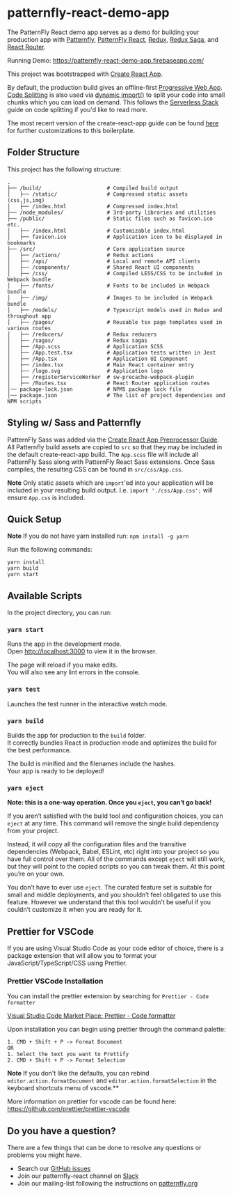 # patternfly-react-demo-app
The PatternFly React demo app serves as a demo for building your production app with [Patternfly](https://github.com/patternfly/patternfly), [PatternFly React](https://github.com/patternfly/patternfly-react), [Redux](https://github.com/reactjs/redux), [Redux Saga](https://github.com/redux-saga/redux-saga), and [React Router](https://github.com/ReactTraining/react-router).

Running Demo: 
https://patternfly-react-demo-app.firebaseapp.com/

This project was bootstrapped with [Create React App](https://github.com/facebookincubator/create-react-app).

By default, the production build gives an offline-first [Progressive Web App](https://goo.gl/KwvDNy). [Code Splitting](https://github.com/facebookincubator/create-react-app/blob/master/packages/react-scripts/template/README.md#code-splitting) is also used via [dynamic import()](http://2ality.com/2017/01/import-operator.html#loading-code-on-demand) to split your code into small chunks which you can load on demand. This follows the [Serverless Stack](https://github.com/AnomalyInnovations/serverless-stack-demo-client/tree/code-splitting-in-create-react-app) guide on code splitting if you'd like to read more.

The most recent version of the create-react-app guide can be found [here](https://github.com/facebookincubator/create-react-app#user-guide) for further customizations to this boilerplate.

## Folder Structure

This project has the following structure:
```shell
.
├── /build/                     # Compiled build output
│   ├── /static/                # Compressed static assets (css,js,img)
│   ├── /index.html             # Compressed index.html
├── /node_modules/              # 3rd-party libraries and utilities
├── /public/                    # Static files such as favicon.ico etc.
│   ├── /index.html             # Customizable index.html
│   ├── favicon.ico             # Application icon to be displayed in bookmarks
├── /src/                       # Core application source
│   ├── /actions/               # Redux actions
│   ├── /api/                   # Local and remote API clients
│   ├── /components/            # Shared React UI components
│   ├── /css/                   # Compiled LESS/CSS to be included in Webpack bundle
│   ├── /fonts/                 # Fonts to be included in Webpack bundle
│   ├── /img/                   # Images to be included in Webpack bundle
│   ├── /models/                # Typescript models used in Redux and throughout app
│   ├── /pages/                 # Reusable tsx page templates used in various routes
│   ├── /reducers/              # Redux reducers
│   ├── /sagas/                 # Redux sagas
│   ├── /App.scss               # Application SCSS
│   ├── /App.test.tsx           # Application tests written in Jest
│   ├── /App.tsx                # Application UI Component
│   ├── /index.tsx              # Main React container entry
│   ├── /logo.svg               # Application logo
│   ├── /registerServiceWorker  # sw-precache-webpack-plugin
│   ├── /Routes.tsx             # React Router application routes
│── package-lock.json           # NPM5 package lock file
│── package.json                # The list of project dependencies and NPM scripts
```

## Styling w/ Sass and Patternfly
PatternFly Sass was added via the [Create React App Preprocessor Guide](https://github.com/facebookincubator/create-react-app/blob/master/packages/react-scripts/template/README.md#adding-a-css-preprocessor-sass-less-etc). All Patternfly build assets are copied to `src` so that they may be included in the default
create-react-app build. The `App.scss` file will include all PatternFly Sass along with PatternFly React Sass extensions. Once Sass compiles, the resulting CSS can be found in `src/css/App.css`.

**Note** Only static assets which are `import`'ed into your application will be included in your resulting build output. I.e. `import './css/App.css';` will ensure `App.css` is included.

## Quick Setup

**Note** If you do not have yarn installed run: `npm install -g yarn`

Run the following commands:
```
yarn install
yarn build
yarn start
```

## Available Scripts

In the project directory, you can run:

### `yarn start`

Runs the app in the development mode.<br>
Open [http://localhost:3000](http://localhost:3000) to view it in the browser.

The page will reload if you make edits.<br>
You will also see any lint errors in the console.

### `yarn test`

Launches the test runner in the interactive watch mode.<br>

### `yarn build`

Builds the app for production to the `build` folder.<br>
It correctly bundles React in production mode and optimizes the build for the best performance.

The build is minified and the filenames include the hashes.<br>
Your app is ready to be deployed!

### `yarn eject`

**Note: this is a one-way operation. Once you `eject`, you can’t go back!**

If you aren’t satisfied with the build tool and configuration choices, you can `eject` at any time. This command will remove the single build dependency from your project.

Instead, it will copy all the configuration files and the transitive dependencies (Webpack, Babel, ESLint, etc) right into your project so you have full control over them. All of the commands except `eject` will still work, but they will point to the copied scripts so you can tweak them. At this point you’re on your own.

You don’t have to ever use `eject`. The curated feature set is suitable for small and middle deployments, and you shouldn’t feel obligated to use this feature. However we understand that this tool wouldn’t be useful if you couldn’t customize it when you are ready for it.

## Prettier for VSCode
If you are using Visual Studio Code as your code editor of choice, there is a package extension that will allow you to format your JavaScript/TypeScript/CSS using Prettier. 

### Prettier VSCode Installation 
You can install the prettier extension by searching for `Prettier - Code formatter`

[Visual Studio Code Market Place: Prettier - Code formatter](https://marketplace.visualstudio.com/items?itemName=esbenp.prettier-vscode)

Upon installation you can begin using prettier through the command palette:

```
1. CMD + Shift + P -> Format Document
OR
1. Select the text you want to Prettify
2. CMD + Shift + P -> Format Selection
```

**Note** If you don't like the defaults, you can rebind `editor.action.formatDocument` and `editor.action.formatSelection` in the keyboard shortcuts menu of vscode.**

More information on prettier for vscode can be found here: https://github.com/prettier/prettier-vscode

## Do you have a question?
There are a few things that can be done to resolve any questions or problems you might have.
 - Search our [GitHub issues](https://github.com/patternfly/patternfly-react/issues)
 - Join our patternfly-react channel on [Slack](http://slack.patternfly.org)
 - Join our mailing-list following the instructions on [patternfly.org](http://www.patternfly.org/get-started/community/)
